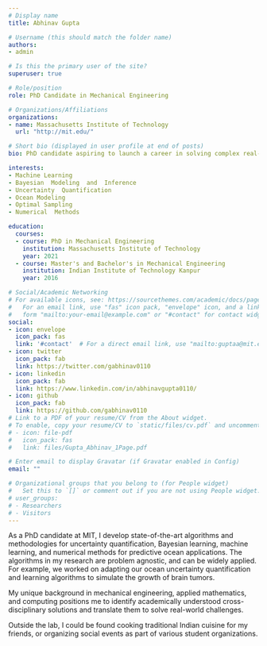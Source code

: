 ```yaml
---
# Display name
title: Abhinav Gupta

# Username (this should match the folder name)
authors:
- admin

# Is this the primary user of the site?
superuser: true

# Role/position
role: PhD Candidate in Mechanical Engineering

# Organizations/Affiliations
organizations:
- name: Massachusetts Institute of Technology
  url: "http://mit.edu/"

# Short bio (displayed in user profile at end of posts)
bio: PhD candidate aspiring to launch a career in solving complex real-world problems for industry-leading businesses as a consultant/data scientist.

interests:
- Machine Learning
- Bayesian  Modeling  and  Inference
- Uncertainty  Quantification
- Ocean Modeling
- Optimal Sampling
- Numerical  Methods

education:
  courses:
  - course: PhD in Mechanical Engineering
    institution: Massachusetts Institute of Technology
    year: 2021
  - course: Master's and Bachelor's in Mechanical Engineering
    institution: Indian Institute of Technology Kanpur
    year: 2016

# Social/Academic Networking
# For available icons, see: https://sourcethemes.com/academic/docs/page-builder/#icons
#   For an email link, use "fas" icon pack, "envelope" icon, and a link in the
#   form "mailto:your-email@example.com" or "#contact" for contact widget.
social:
- icon: envelope
  icon_pack: fas
  link: '#contact'  # For a direct email link, use "mailto:guptaa@mit.edu".
- icon: twitter
  icon_pack: fab
  link: https://twitter.com/gabhinav0110
- icon: linkedin
  icon_pack: fab
  link: https://www.linkedin.com/in/abhinavgupta0110/
- icon: github
  icon_pack: fab
  link: https://github.com/gabhinav0110
# Link to a PDF of your resume/CV from the About widget.
# To enable, copy your resume/CV to `static/files/cv.pdf` and uncomment the lines below.
# - icon: file-pdf
#   icon_pack: fas
#   link: files/Gupta_Abhinav_1Page.pdf

# Enter email to display Gravatar (if Gravatar enabled in Config)
email: ""

# Organizational groups that you belong to (for People widget)
#   Set this to `[]` or comment out if you are not using People widget.
# user_groups:
# - Researchers
# - Visitors
---
```


As a PhD candidate at MIT, I develop state-of-the-art algorithms and methodologies for uncertainty quantification, Bayesian learning, machine learning, and numerical methods for predictive ocean applications. The algorithms in my research are problem agnostic, and can be widely applied. For example, we worked on adapting our ocean uncertainty quantification and learning algorithms to simulate the growth of brain tumors.

My unique background in mechanical engineering, applied mathematics, and computing positions me to identify academically understood cross-disciplinary solutions and translate them to solve real-world challenges.

Outside the lab, I could be found cooking traditional Indian cuisine for my friends, or organizing social events as part of various student organizations. 
